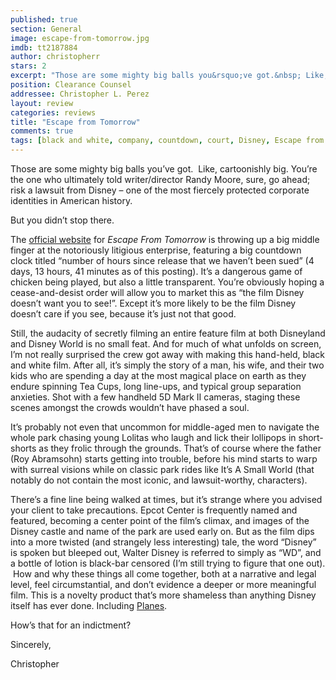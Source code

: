```yaml
---
published: true
section: General
image: escape-from-tomorrow.jpg
imdb: tt2187884
author: christopherr 
stars: 2
excerpt: "Those are some mighty big balls you&rsquo;ve got.&nbsp; Like, cartoonishly big."
position: Clearance Counsel
addressee: Christopher L. Perez
layout: review
categories: reviews
title: "Escape from Tomorrow"
comments: true
tags: [black and white, company, countdown, court, Disney, Escape from Tomorrow, independent, lawsuit, Letters, movie, sue, sued, Walter Disney]
---
```

<p>Those are some mighty big balls you&rsquo;ve got.&nbsp; Like, cartoonishly big. You&rsquo;re the one who ultimately told writer/director Randy Moore, sure, go ahead; risk a lawsuit from Disney &ndash; one of the most fiercely protected corporate identities in American history.&nbsp;</p>
<p>But you didn&rsquo;t stop there.</p>
<p>The <a href="http://escapefromtomorrow.com/">official website</a> for <em>Escape From Tomorrow</em> is throwing up a big middle finger at the notoriously litigious enterprise, featuring a big countdown clock titled &ldquo;number of hours since release that we haven&rsquo;t been sued&rdquo; (4 days, 13 hours, 41 minutes as of this posting). It&rsquo;s a dangerous game of chicken being played, but also a little transparent. You&rsquo;re obviously hoping a cease-and-desist order will allow you to market this as &ldquo;the film Disney doesn&rsquo;t want you to see!&rdquo;. Except it&rsquo;s more likely to be the film Disney doesn&rsquo;t care if you see, because it&rsquo;s just not that good.</p>
<p>Still, the audacity of secretly filming an entire feature film at both Disneyland and Disney World is no small feat. And for much of what unfolds on screen, I&rsquo;m not really surprised the crew got away with making this hand-held, black and white film. After all, it&rsquo;s simply the story of a man, his wife, and their two kids who are spending a day at the most magical place on earth as they endure spinning Tea Cups, long line-ups, and typical group separation anxieties. Shot with a few handheld 5D Mark II cameras, staging these scenes amongst the crowds wouldn&rsquo;t have phased a soul.</p>
<p>It&rsquo;s probably not even that uncommon for middle-aged men to navigate the whole park chasing young Lolitas who laugh and lick their lollipops in short-shorts as they frolic through the grounds. That&rsquo;s of course where the father (Roy Abramsohn) starts getting into trouble, before his mind starts to warp with surreal visions while on classic park rides like It&rsquo;s A Small World (that notably do not contain the most iconic, and lawsuit-worthy, characters).</p>
<p>There&rsquo;s a fine line being walked at times, but it&rsquo;s strange where you advised your client to take precautions. Epcot Center is frequently named and featured, becoming a center point of the film&rsquo;s climax, and images of the Disney castle and name of the park are used early on. But as the film dips into a more twisted (and strangely less interesting) tale, the word &ldquo;Disney&rdquo; is spoken but bleeped out, Walter Disney is referred to simply as &ldquo;WD&rdquo;, and a bottle of lotion is black-bar censored (I&rsquo;m still trying to figure that one out). &nbsp;How and why these things all come together, both at a narrative and legal level, feel circumstantial, and don&rsquo;t evidence a deeper or more meaningful film. This is a novelty product that&rsquo;s more shameless than anything Disney itself has ever done. Including <a href="/letters/2013/8/14/planes.html">Planes</a>.</p>
<p>How&rsquo;s that for an indictment?</p>
<p>Sincerely,</p>
<p>Christopher</p>
